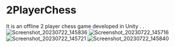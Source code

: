 # 2PlayerChess
It is an offline 2 player chess game developed in Unity
.
.
![Screenshot_20230722_145836](https://github.com/rishiCz/2PlayerChess/assets/98217604/3b9538e8-63b7-47aa-b6b6-c54f6b8e0ba8)
![Screenshot_20230722_145716](https://github.com/rishiCz/2PlayerChess/assets/98217604/153b0375-c720-4b37-bf1e-ec19c41821a2)
![Screenshot_20230722_145721](https://github.com/rishiCz/2PlayerChess/assets/98217604/19b1cf13-0308-42d6-9161-d3a840e8aa7e)
![Screenshot_20230722_145840](https://github.com/rishiCz/2PlayerChess/assets/98217604/ea745af6-7916-49d5-af45-ac68fac3288c)

